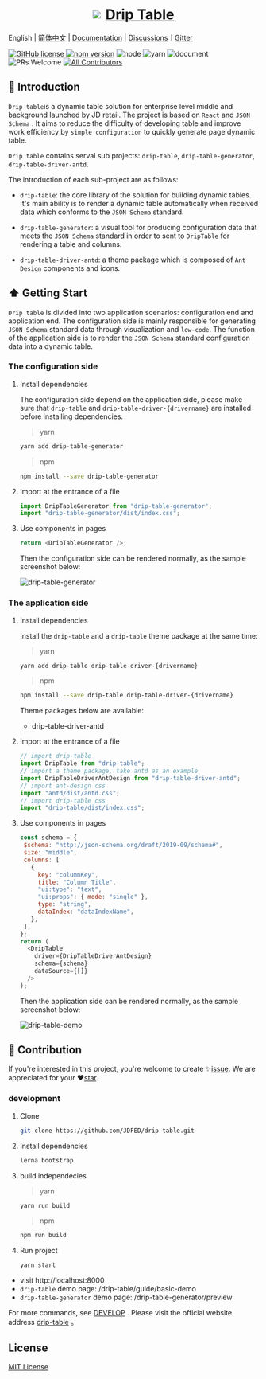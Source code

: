 <a href='http://drip-table.jd.com/'>
  <h1 style="display: flex; align-items: center; justify-content: center">
    <img src='https://storage.360buyimg.com/imgtools/7e0e546a96-d962c880-f9a2-11eb-bf08-d585041b7c80.svg'/>
    <span style="margin-left: 10px">Drip Table</span>
  </h1>
</a>

English | [简体中文](./README.zh-CN.md) | [Documentation](http://drip-table.jd.com/) | [Discussions](https://github.com/JDFED/drip-table/discussions)｜[Gitter](https://gitter.im/drip-table/community)

<!-- ALL-CONTRIBUTORS-BADGE:START - Do not remove or modify this section -->

[contributors]: https://img.shields.io/badge/all_contributors-2-orange.svg?style=flat-square "Number of contributors on All-Contributors"

<!-- ALL-CONTRIBUTORS-BADGE:END -->

[![GitHub license](https://img.shields.io/badge/license-MIT-blue.svg)](./LICENSE)
[![npm version](https://img.shields.io/npm/v/drip-table.svg?style=flat)](https://www.npmjs.com/package/drip-table)
![node](https://img.shields.io/badge/node-%3E%3D13.14.0-blue.svg)
![yarn](https://img.shields.io/badge/yarn-%3E%3D1.0.0-blue.svg)
![document](https://img.shields.io/badge/documentation-yes-brightgreen.svg)
![PRs Welcome](https://img.shields.io/badge/PRs-welcome-brightgreen.svg)
[![All Contributors][contributors]](./CONTRIBUTORS.md)

## 📖 Introduction

`Drip table`is a dynamic table solution for enterprise level middle and background launched by JD retail. The project is based on `React` and `JSON Schema` . It aims to reduce the difficulty of developing table and improve work efficiency by `simple configuration` to quickly generate page dynamic table.

`Drip table` contains serval sub projects: `drip-table`, `drip-table-generator`, `drip-table-driver-antd`.

The introduction of each sub-project are as follows:

- `drip-table`: the core library of the solution for building dynamic tables. It's main ability is to render a dynamic table automatically when received data which conforms to the `JSON Schema` standard.

- `drip-table-generator`: a visual tool for producing configuration data that meets the `JSON Schema` standard in order to sent to `DripTable` for rendering a table and columns.

- `drip-table-driver-antd`: a theme package which is composed of `Ant Design` components and icons.

## ⬆️ Getting Start

`Drip table` is divided into two application scenarios: configuration end and application end. The configuration side is mainly responsible for generating `JSON Schema` standard data through visualization and `low-code`. The function of the application side is to render the `JSON Schema` standard configuration data into a dynamic table.

### The configuration side

1. Install dependencies

   The configuration side depend on the application side, please make sure that `drip-table` and `drip-table-driver-{drivername}` are installed before installing dependencies.

   > yarn

   ```sh
   yarn add drip-table-generator
   ```

   > npm

   ```sh
   npm install --save drip-table-generator
   ```

2. Import at the entrance of a file

   ```js
   import DripTableGenerator from "drip-table-generator";
   import "drip-table-generator/dist/index.css";
   ```

3. Use components in pages

   ```js
   return <DripTableGenerator />;
   ```

   Then the configuration side can be rendered normally, as the sample screenshot below:

   ![drip-table-generator](https://img10.360buyimg.com/imagetools/jfs/t1/209919/9/12490/4540144/61b71921Ee35a9a3c/e2f7167fef822f17.gif)

### The application side

1. Install dependencies

   Install the `drip-table` and a `drip-table` theme package at the same time:

   > yarn

   ```sh
   yarn add drip-table drip-table-driver-{drivername}
   ```

   > npm

   ```sh
   npm install --save drip-table drip-table-driver-{drivername}
   ```

   Theme packages below are available:

   - drip-table-driver-antd

2. Import at the entrance of a file

   ```js
   // import drip-table
   import DripTable from "drip-table";
   // import a theme package, take antd as an example
   import DripTableDriverAntDesign from "drip-table-driver-antd";
   // import ant-design css
   import "antd/dist/antd.css";
   // import drip-table css
   import "drip-table/dist/index.css";
   ```

3. Use components in pages

   ```js
   const schema = {
    $schema: "http://json-schema.org/draft/2019-09/schema#",
    size: "middle",
    columns: [
      {
        key: "columnKey",
        title: "Column Title",
        "ui:type": "text",
        "ui:props": { mode: "single" },
        type: "string",
        dataIndex: "dataIndexName",
      },
    ],
   };
   return (
     <DripTable
       driver={DripTableDriverAntDesign}
       schema={schema}
       dataSource={[]}
     />
   );
   ```

   Then the application side can be rendered normally, as the sample screenshot below:

   ![drip-table-demo](https://img13.360buyimg.com/imagetools/jfs/t1/217000/18/7528/191045/61b6d9ebE1c96d83b/a63b8edce7757bd8.png)

## 🤝 Contribution

If you're interested in this project, you're welcome to create ✨[issue](https://github.com/JDFED/drip-table/issues). We are appreciated for your ❤️[star](https://github.com/JDFED/drip-table).

### development

1. Clone

   ```sh
   git clone https://github.com/JDFED/drip-table.git
   ```

2. Install dependencies

   ```sh
   lerna bootstrap
   ```

3. build independecies

   > yarn

   ```sh
   yarn run build
   ```

   > npm

   ```sh
   npm run build
   ```

4. Run project

   ```sh
   yarn start
   ```

- visit http://localhost:8000
- `drip-table` demo page: /drip-table/guide/basic-demo
- `drip-table-generator` demo page: /drip-table-generator/preview

For more commands, see [DEVELOP](./DEVELOP.md) .
Please visit the official website address [drip-table](http://drip-table.jd.com/) 。

## License

[MIT License](./LICENSE)
